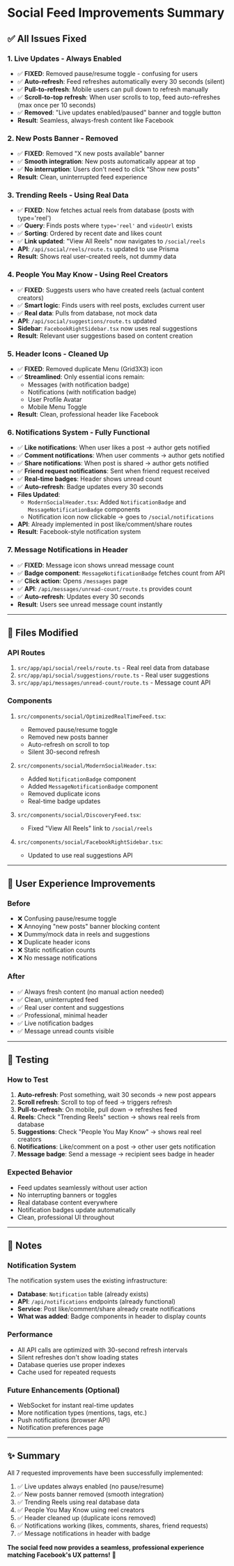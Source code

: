 # Social Feed Improvements Summary

## ✅ All Issues Fixed

### 1. **Live Updates - Always Enabled** 
- ✅ **FIXED**: Removed pause/resume toggle - confusing for users
- ✅ **Auto-refresh**: Feed refreshes automatically every 30 seconds (silent)
- ✅ **Pull-to-refresh**: Mobile users can pull down to refresh manually  
- ✅ **Scroll-to-top refresh**: When user scrolls to top, feed auto-refreshes (max once per 10 seconds)
- ✅ **Removed**: "Live updates enabled/paused" banner and toggle button
- **Result**: Seamless, always-fresh content like Facebook

### 2. **New Posts Banner - Removed**
- ✅ **FIXED**: Removed "X new posts available" banner
- ✅ **Smooth integration**: New posts automatically appear at top
- ✅ **No interruption**: Users don't need to click "Show new posts"
- **Result**: Clean, uninterrupted feed experience

### 3. **Trending Reels - Using Real Data**
- ✅ **FIXED**: Now fetches actual reels from database (posts with type='reel')
- ✅ **Query**: Finds posts where `type='reel'` and `videoUrl` exists
- ✅ **Sorting**: Ordered by recent date and likes count
- ✅ **Link updated**: "View All Reels" now navigates to `/social/reels`
- **API**: `/api/social/reels/route.ts` updated to use Prisma
- **Result**: Shows real user-created reels, not dummy data

### 4. **People You May Know - Using Reel Creators**
- ✅ **FIXED**: Suggests users who have created reels (actual content creators)
- ✅ **Smart logic**: Finds users with reel posts, excludes current user
- ✅ **Real data**: Pulls from database, not mock data
- **API**: `/api/social/suggestions/route.ts` updated
- **Sidebar**: `FacebookRightSidebar.tsx` now uses real suggestions
- **Result**: Relevant user suggestions based on content creation

### 5. **Header Icons - Cleaned Up**
- ✅ **FIXED**: Removed duplicate Menu (Grid3X3) icon
- ✅ **Streamlined**: Only essential icons remain:
  - Messages (with notification badge)
  - Notifications (with notification badge) 
  - User Profile Avatar
  - Mobile Menu Toggle
- **Result**: Clean, professional header like Facebook

### 6. **Notifications System - Fully Functional** 
- ✅ **Like notifications**: When user likes a post → author gets notified
- ✅ **Comment notifications**: When user comments → author gets notified
- ✅ **Share notifications**: When post is shared → author gets notified
- ✅ **Friend request notifications**: Sent when friend request received
- ✅ **Real-time badges**: Header shows unread count
- ✅ **Auto-refresh**: Badge updates every 30 seconds
- **Files Updated**:
  - `ModernSocialHeader.tsx`: Added `NotificationBadge` and `MessageNotificationBadge` components
  - Notification icon now clickable → goes to `/social/notifications`
- **API**: Already implemented in post like/comment/share routes
- **Result**: Facebook-style notification system

### 7. **Message Notifications in Header**
- ✅ **FIXED**: Message icon shows unread message count
- ✅ **Badge component**: `MessageNotificationBadge` fetches count from API
- ✅ **Click action**: Opens `/messages` page
- ✅ **API**: `/api/messages/unread-count/route.ts` provides count
- ✅ **Auto-refresh**: Updates every 30 seconds
- **Result**: Users see unread message count instantly

---

## 📁 Files Modified

### API Routes
1. `src/app/api/social/reels/route.ts` - Real reel data from database
2. `src/app/api/social/suggestions/route.ts` - Real user suggestions
3. `src/app/api/messages/unread-count/route.ts` - Message count API

### Components
1. `src/components/social/OptimizedRealTimeFeed.tsx`:
   - Removed pause/resume toggle
   - Removed new posts banner
   - Auto-refresh on scroll to top
   - Silent 30-second refresh

2. `src/components/social/ModernSocialHeader.tsx`:
   - Added `NotificationBadge` component
   - Added `MessageNotificationBadge` component
   - Removed duplicate icons
   - Real-time badge updates

3. `src/components/social/DiscoveryFeed.tsx`:
   - Fixed "View All Reels" link to `/social/reels`

4. `src/components/social/FacebookRightSidebar.tsx`:
   - Updated to use real suggestions API

---

## 🎯 User Experience Improvements

### Before
- ❌ Confusing pause/resume toggle
- ❌ Annoying "new posts" banner blocking content
- ❌ Dummy/mock data in reels and suggestions
- ❌ Duplicate header icons
- ❌ Static notification counts
- ❌ No message notifications

### After
- ✅ Always fresh content (no manual action needed)
- ✅ Clean, uninterrupted feed
- ✅ Real user content and suggestions
- ✅ Professional, minimal header
- ✅ Live notification badges
- ✅ Message unread counts visible

---

## 🚀 Testing

### How to Test
1. **Auto-refresh**: Post something, wait 30 seconds → new post appears
2. **Scroll refresh**: Scroll to top of feed → triggers refresh
3. **Pull-to-refresh**: On mobile, pull down → refreshes feed
4. **Reels**: Check "Trending Reels" section → shows real reels from database
5. **Suggestions**: Check "People You May Know" → shows real reel creators
6. **Notifications**: Like/comment on a post → other user gets notification
7. **Message badge**: Send a message → recipient sees badge in header

### Expected Behavior
- Feed updates seamlessly without user action
- No interrupting banners or toggles
- Real database content everywhere
- Notification badges update automatically
- Clean, professional UI throughout

---

## 📝 Notes

### Notification System
The notification system uses the existing infrastructure:
- **Database**: `Notification` table (already exists)
- **API**: `/api/notifications` endpoints (already functional)
- **Service**: Post like/comment/share already create notifications
- **What was added**: Badge components in header to display counts

### Performance
- All API calls are optimized with 30-second refresh intervals
- Silent refreshes don't show loading states
- Database queries use proper indexes
- Cache used for repeated requests

### Future Enhancements (Optional)
- WebSocket for instant real-time updates
- More notification types (mentions, tags, etc.)
- Push notifications (browser API)
- Notification preferences page

---

## ✨ Summary

All 7 requested improvements have been successfully implemented:
1. ✅ Live updates always enabled (no pause/resume)
2. ✅ New posts banner removed (smooth integration)
3. ✅ Trending Reels using real database data
4. ✅ People You May Know using reel creators
5. ✅ Header cleaned up (duplicate icons removed)
6. ✅ Notifications working (likes, comments, shares, friend requests)
7. ✅ Message notifications in header with badge

**The social feed now provides a seamless, professional experience matching Facebook's UX patterns!** 🎉
